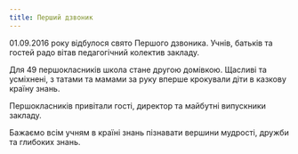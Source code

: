 ```yaml
---
title: Перший дзвоник
---
```


01.09.2016 року відбулося свято Першого дзвоника. Учнів, батьків та гостей радо вітав педагогічний колектив закладу.

Для 49 першокласників школа стане другою домівкою. Щасливі та усміхнені, з татами та мамами за руку вперше крокували діти в казкову країну знань.

Першокласників привітали гості, директор та майбутні випускники закладу.

Бажаємо всім учням в країні знань пізнавати вершини мудрості, дружби та глибоких знань.

<slideshow id="_/72157670052546824" />

